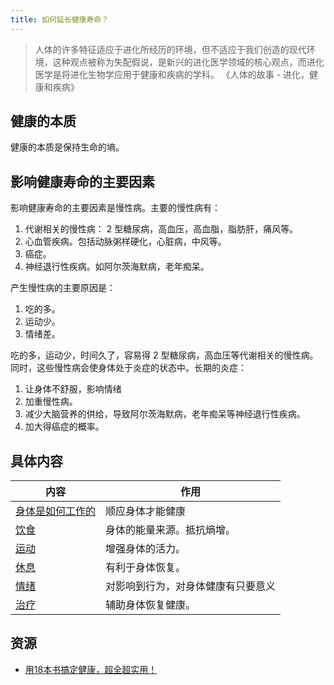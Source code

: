 ```yaml
---
title: 如何延长健康寿命？
---
```


> 人体的许多特征适应于进化所经历的环境，但不适应于我们创造的现代环境，这种观点被称为失配假说，是新兴的进化医学领域的核心观点，而进化医学是将进化生物学应用于健康和疾病的学科。
> 《人体的故事 - 进化，健康和疾病》

## 健康的本质
健康的本质是保持生命的墒。

## 影响健康寿命的主要因素
影响健康寿命的主要因素是慢性病。主要的慢性病有：
1. 代谢相关的慢性病： 2 型糖尿病，高血压，高血脂，脂肪肝，痛风等。
2. 心血管疾病。包括动脉粥样硬化，心脏病，中风等。
3. 癌症。
4. 神经退行性疾病。如阿尔茨海默病，老年痴呆。

产生慢性病的主要原因是：
1. 吃的多。
2. 运动少。
3. 情绪差。

吃的多，运动少，时间久了，容易得 2 型糖尿病，高血压等代谢相关的慢性病。同时，这些慢性病会使身体处于炎症的状态中。长期的炎症：
1. 让身体不舒服，影响情绪
2. 加重慢性病。
3. 减少大脑营养的供给，导致阿尔茨海默病，老年痴呆等神经退行性疾病。
4. 加大得癌症的概率。

## 具体内容
| 内容                   |         作用          |
|-------------------------|------------------------------|
| [身体是如何工作的](how-body-works.md)       |  顺应身体才能健康 |
| [饮食](../n/nutrition.md)       |  身体的能量来源。抵抗熵增。 |
| [运动](../r/readmd.md)    |   增强身体的活力。  |
| [休息](../r/rest.md)    |   有利于身体恢复。  | 
| [情绪](../m/mood.md)    |  对影响到行为，对身体健康有只要意义   |
| [治疗](../t/treatment.md)    |    辅助身体恢复健康。  |

## 资源
* [用18本书搞定健康，超全超实用！ ](https://www.sohu.com/a/766013746_121116800)